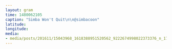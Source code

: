 ```yaml
---
layout: gram
time: 1480062105
caption: "Simba Won't Quit\n\n@simbacoon"
latitude: 
longitude: 
media:
- media/posts/201611/15043968_1618388951520562_9222674998022373376_n_17857684978076652.jpg
---
```

